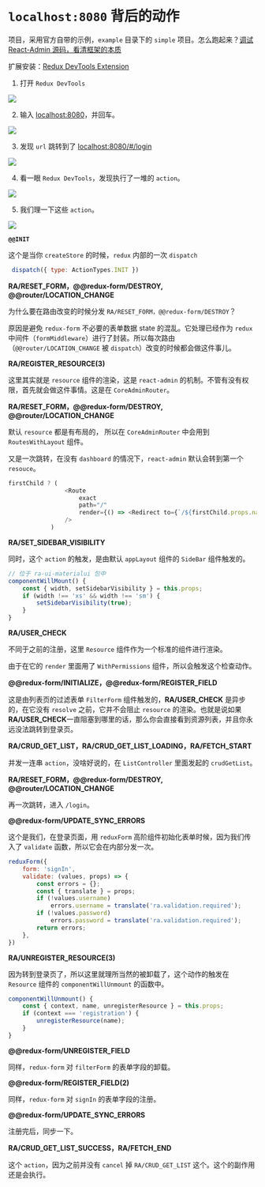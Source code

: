 # `localhost:8080` 背后的动作

项目，采用官方自带的示例，`example` 目录下的 `simple` 项目。怎么跑起来？[调试 React-Admin 源码，看清框架的本质](../debug-react-admin.md)

扩展安装：[Redux DevTools Extension](https://github.com/zalmoxisus/redux-devtools-extension)


1. 打开 `Redux DevTools`

![](./images/npm-start/1.png)

2. 输入 [localhost:8080](http://localhost:8080/)，并回车。

![](./images/npm-start/2.png)

3. 发现 `url` 跳转到了 [localhost:8080/#/login](http://localhost:8080/)

![](./images/npm-start/3.png)

4. 看一眼 `Redux DevTools`，发现执行了一堆的 `action`。

![](./images/npm-start/4.png)

5. 我们理一下这些 `action`。

![](./images/npm-start/5.png)

**`@@INIT`**

这个是当你 `createStore` 的时候，`redux` 内部的一次 `dispatch`

```js
 dispatch({ type: ActionTypes.INIT })
```

**RA/RESET_FORM，@@redux-form/DESTROY, @@router/LOCATION_CHANGE**

为什么要在路由改变的时候分发 `RA/RESET_FORM，@@redux-form/DESTROY`？

原因是避免 `redux-form` 不必要的表单数据 state 的混乱。它处理已经作为 `redux` 中间件（`formMiddleware`）进行了封装。所以每次路由（`@@router/LOCATION_CHANGE` 被 `dispatch`）改变的时候都会做这件事儿。

**RA/REGISTER_RESOURCE(3)**

这里其实就是 `resource` 组件的渲染，这是 `react-admin` 的机制。不管有没有权限，首先就会做这件事情。这是在 `CoreAdminRouter`。

**RA/RESET_FORM，@@redux-form/DESTROY, @@router/LOCATION_CHANGE**

默认 `resource` 都是有布局的， 所以在 `CoreAdminRouter` 中会用到 `RoutesWithLayout` 组件。

又是一次跳转，在没有 `dashboard` 的情况下，`react-admin` 默认会转到第一个 `resouce`。
```js
firstChild ? (
                <Route
                    exact
                    path="/"
                    render={() => <Redirect to={`/${firstChild.props.name}`} />}
                />
            )
```

**RA/SET_SIDEBAR_VISIBILITY**

同时，这个 `action` 的触发，是由默认 `appLayout` 组件的 `SideBar` 组件触发的。
```js
// 位于 ra-ui-materialui 包中
componentWillMount() {
    const { width, setSidebarVisibility } = this.props;
    if (width !== 'xs' && width !== 'sm') {
        setSidebarVisibility(true);
    }
}
```
**RA/USER_CHECK**

不同于之前的注册，这里 `Resource` 组件作为一个标准的组件进行渲染。

由于在它的 `render` 里面用了 `WithPermissions` 组件，所以会触发这个检查动作。

**@@redux-form/INITIALIZE，@@redux-form/REGISTER_FIELD**

这是由列表页的过滤表单 `FilterForm` 组件触发的，**RA/USER_CHECK** 是异步的，在它没有 `resolve` 之前，它并不会阻止 `resource` 的渲染。也就是说如果**RA/USER_CHECK**一直阻塞到哪里的话，那么你会直接看到资源列表，并且你永远没法跳转到登录页。

**RA/CRUD_GET_LIST，RA/CRUD_GET_LIST_LOADING，RA/FETCH_START**

并发一连串 `action`，没啥好说的，在 `ListController` 里面发起的 `crudGetList`。

**RA/RESET_FORM，@@redux-form/DESTROY, @@router/LOCATION_CHANGE**

再一次跳转，进入 `/login`。

**@@redux-form/UPDATE_SYNC_ERRORS**

这个是我们，在登录页面，用 `reduxForm` 高阶组件初始化表单时候，因为我们传入了 `validate` 函数，所以它会在内部分发一次。

```js
reduxForm({
    form: 'signIn',
    validate: (values, props) => {
        const errors = {};
        const { translate } = props;
        if (!values.username)
            errors.username = translate('ra.validation.required');
        if (!values.password)
            errors.password = translate('ra.validation.required');
        return errors;
    },
})
```

**RA/UNREGISTER_RESOURCE(3)**

因为转到登录页了，所以这里就理所当然的被卸载了，这个动作的触发在 `Resource` 组件的 `componentWillUnmount` 的函数中。

```js
componentWillUnmount() {
    const { context, name, unregisterResource } = this.props;
    if (context === 'registration') {
        unregisterResource(name);
    }
}
```

**@@redux-form/UNREGISTER_FIELD**

同样，`redux-form` 对 `filterForm` 的表单字段的卸载。

**@@redux-form/REGISTER_FIELD(2)**

同样，`redux-form` 对 `signIn` 的表单字段的注册。

**@@redux-form/UPDATE_SYNC_ERRORS**

注册完后，同步一下。

**RA/CRUD_GET_LIST_SUCCESS，RA/FETCH_END** 

这个 `action`，因为之前并没有 `cancel` 掉 `RA/CRUD_GET_LIST` 这个。这个的副作用还是会执行。